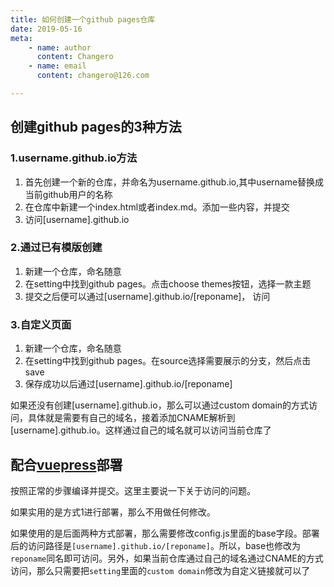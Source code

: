 ```yaml
---
title: 如何创建一个github pages仓库
date: 2019-05-16
meta:
    - name: author
      content: Changero
    - name: email
      content: changero@126.com

---
```



## 创建github pages的3种方法

### 1.username.github.io方法

1. 首先创建一个新的仓库，并命名为username.github.io,其中username替换成当前github用户的名称
2. 在仓库中新建一个index.html或者index.md。添加一些内容，并提交
3. 访问[username].github.io

### 2.通过已有模版创建

1. 新建一个仓库，命名随意
2. 在setting中找到github pages。点击choose themes按钮，选择一款主题
3. 提交之后便可以通过[username].github.io/[reponame]， 访问

### 3.自定义页面

1. 新建一个仓库，命名随意
2. 在setting中找到github pages。在source选择需要展示的分支，然后点击save
3. 保存成功以后通过[username].github.io/[reponame]

如果还没有创建[username].github.io，那么可以通过custom domain的方式访问，具体就是需要有自己的域名，接着添加CNAME解析到[username].github.io。这样通过自己的域名就可以访问当前仓库了


## 配合[vuepress](https://vuepress.vuejs.org/zh/guide/deploy.html#github-pages)部署

按照正常的步骤编译并提交。这里主要说一下关于访问的问题。

如果实用的是方式1进行部署，那么不用做任何修改。

如果使用的是后面两种方式部署，那么需要修改config.js里面的base字段。部署后的访问路径是`[username].github.io/[reponame]`。所以，base也修改为`reponame`同名即可访问。另外，如果当前仓库通过自己的域名通过CNAME的方式访问，那么只需要把`setting`里面的`custom domain`修改为自定义链接就可以了